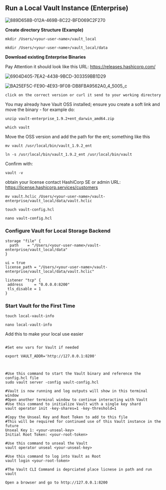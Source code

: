 ## Run a Local Vault Instance (Enterprise) 


![889D658B-012A-469B-8C22-BFD069C2F270](https://user-images.githubusercontent.com/88564478/150195290-efdcaf07-8c7d-47f3-9727-d61887b2bb5c.jpeg)





**Create directory Structure (Example)**


``
mkdir /Users/<your-user-name>/vault_local
``  


``
mkdir /Users/<your-user-name>/vault_local/data
``  


**Download existing Enterprise Binaries**

Pay Attention it should look like this URL: https://releases.hashicorp.com/

![6904D405-7EA2-4438-9BCD-303359BB1D29](https://user-images.githubusercontent.com/88564478/150195272-c09a690a-7af3-4ab5-8f05-7d3267df5df5.jpeg)





![BA25EF5C-FE90-4E93-9F08-DB8FBA9562A0_4_5005_c](https://user-images.githubusercontent.com/88564478/150195296-7113cab1-76ae-424e-b421-7af531c5f2e6.jpeg)






``
click on the correct version or curl it send to your working directory
``  

You may already have Vault OSS installed; ensure you create a soft link and move the binary - for example do:


``
unzip vault-enterprise_1.9.2+ent_darwin_amd64.zip
``  


``
which vault
``

Move the OSS version and add the path for the ent; something like this

``
mv vault /usr/local/bin/vault_1.9.2_ent
``

``
ln -s /usr/local/bin/vault_1.9.2_ent /usr/local/bin/vault
``

Confirm with:

``
vault -v
``

obtain your license contact HashiCorp SE or admin URL: https://license.hashicorp.services/customers


``
mv vault.hclic /Users/<your-user-name>/vault-enterprise/vault_local/data/vault.hclic
``


``
touch vault-config.hcl
``


``
nano vault-config.hcl
``
### Configure Vault for Local Storage Backend


```
storage "file" {
  path    = "/Users/<your-user-name>/vault-enterprise/vault_local/data"
}
 
ui = true
license_path = "/Users/<your-user-name>/vault-enterprise/vault_local/data/vault.hclic"
 
listener "tcp" {
 address     = "0.0.0.0:8200"
 tls_disable = 1
}
```


### Start Vault for the First Time 



``
touch local-vault-info
``



``
nano local-vault-info
``


Add this to make your local use easier




```

#Set env vars for Vault if needed 

export VAULT_ADDR='http://127.0.0.1:8200'



#Use this command to start the Vault binary and reference the config.hcl file
sudo vault server -config vault-config.hcl
 
#Vault is now running and log outputs will show in this terminal window
#Open another terminal window to continue interacting with Vault
#Use this command to initialize Vault with a single key shard
vault operator init -key-shares=1 -key-threshold=1
 
#Copy the Unseal Key and Root Token to add to this file
#This will be required for continued use of this Vault instance in the future
Unseal Key 1: <your-unseal-key>
Initial Root Token: <your-root-token>
 
#Use this command to unseal the Vault
vault operator unseal <your-unseal-key>
 
#Use this command to log into Vault as Root
vault login <your-root-token>
 
#The Vault CLI Command is deprciated place licnese in path and run vault

```




``
Open a browser and go to http://127.0.0.1:8200
``







